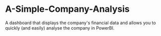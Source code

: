 # A-Simple-Company-Analysis
A dashboard that displays the company's financial data and allows you to quickly (and easily) analyse the company in PowerBI.
